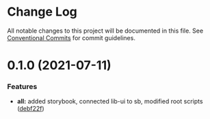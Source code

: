 # Change Log

All notable changes to this project will be documented in this file.
See [Conventional Commits](https://conventionalcommits.org) for commit guidelines.

# 0.1.0 (2021-07-11)


### Features

* **all:** added storybook, connected lib-ui to sb, modified root scripts ([debf22f](https://github.com/YarivGilad/lerna-boilerplate/commit/debf22ff2fd4e7f90b55ecc8853e4be522b97ca1))
